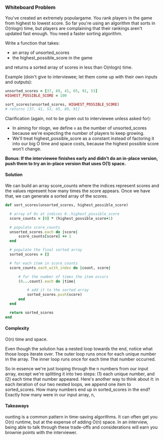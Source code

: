 ### Whiteboard Problem
You've created an extremely populargame. You rank players in the game from highest to lowest score. So far you're using an algorithm that sorts in O(nlogn) time, but players are complaining that their rankings aren't updated fast enough. You need a faster sorting algorithm.

Write a function that takes:
* an array of unsorted_scores
* the highest_possible_score in the game

and returns a sorted array of scores in less than O(nlogn) time.

Example (doin't give to interviewee; let them come up with their own inputs and outputs):
```ruby
unsorted_scores = [37, 89, 41, 65, 91, 53]
HIGHEST_POSSIBLE_SCORE = 100

sort_scores(unsorted_scores, HIGHEST_POSSIBLE_SCORE)
# returns [37, 41, 53, 65, 89, 91]
```
Clarification (again, not to be given out to interviewee unless asked for):
* In aiming for nlogn, we define `n` as the number of unsorted_scores because we're expecting the number of players to keep growing.
* We'll treat highest_possible_score as a constant instead of factoring it into our big O time and space costs, because the highest possible score won't change.

**Bonus: If the interviewee finishes early and didn't do an in-place version, push them to try an in-place version that uses O(1) space.**

#### Solution
We can build an array score_counts where the indices represent scores and the values represent how many times the score appears. Once we have that, we can generate a sorted array of the scores.

```ruby
def sort_scores(unsorted_scores, highest_possible_score)

  # array of 0s at indices 0..highest_possible_score
  score_counts = [0] * (highest_possible_score+1)

  # populate score_counts
  unsorted_scores.each do |score|
      score_counts[score] += 1
  end

  # populate the final sorted array
  sorted_scores = []

  # for each item in score_counts
  score_counts.each_with_index do |count, score|

      # for the number of times the item occurs
      (0...count).each do |time|

          # add it to the sorted array
          sorted_scores.push(score)
      end
  end

  return sorted_scores
end
```

#### Complexity
O(n) time and space.

Even though the solution has a nested loop towards the end, notice what those loops iterate over. The outer loop runs once for each unique number in the array. The inner loop runs once for each time that number occurred.

So in essence we're just looping through the n numbers from our input array, except we're splitting it into two steps: (1) each unique number, and (2) each time that number appeared.
Here's another way to think about it: in each iteration of our two nested loops, we append one item to sorted_scores. How many numbers end up in sorted_scores in the end? Exactly how many were in our input array, n,

#### Takeaways
ounting is a common pattern in time-saving algorithms. It can often get you O(n) runtime, but at the expense of adding O(n) space. In an interview, being able to talk through these trade-offs and considerations will earn you brownie points with the interviewer.
